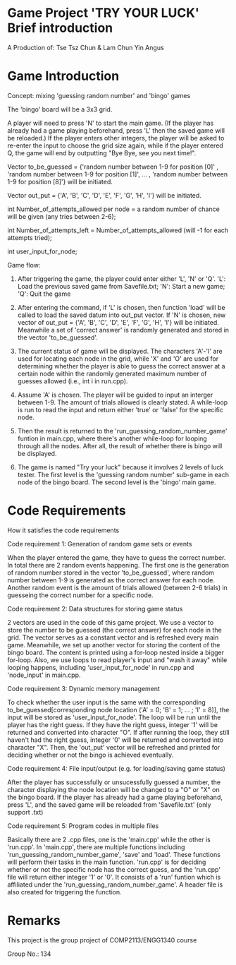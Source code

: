 # Game Project 'TRY YOUR LUCK' Brief introduction

A Production of: Tse Tsz Chun & Lam Chun Yin Angus

# Game Introduction

Concept: mixing 'guessing random number' and 'bingo' games

The 'bingo' board will be a 3x3 grid.

A player will need to press 'N' to start the main game. (If the player has already had a game playing beforehand, press 'L' then the saved game will be reloaded.) If the player enters other integers, the player will be asked to re-enter the input to choose the grid size again, while if the player entered Q, the game will end by outputting "Bye Bye, see you next time!". 

Vector to_be_guessed = {'random number between 1-9 for position [0]' , 'random number between 1-9 for position [1]', ... , 'random number between 1-9 for position [8]'} will be initiated. 

Vector out_put = {'A', 'B', 'C', 'D', 'E', 'F', 'G', 'H', 'I'} will be initiated.

int Number_of_attempts_allowed per node = a random number of chance will be given (any tries between 2-6);

int Number_of_attempts_left = Number_of_attempts_allowed (will -1 for each attempts tried);

int user_input_for_node;

Game flow:

1. After triggering the game, the player could enter either 'L', 'N' or 'Q'. 'L': Load the previous saved game from Savefile.txt; 'N': Start a new game; 'Q': Quit the game

2. After entering the command, if 'L' is chosen, then function 'load' will be called to load the saved datum into out_put vector. If 'N' is chosen, new vector of out_put = {'A', 'B', 'C', 'D', 'E', 'F', 'G', 'H', 'I'} will be initiated. Meanwhile a set of 'correct answer' is randomly generated and stored in the vector 'to_be_guessed'.

3. The current status of game will be displayed. The characters 'A'-'I' are used for locating each node in the grid, while 'X' and 'O' are used for determining whether the player is able to guess the correct answer at a certain node within the randomly generated maximum number of guesses allowed (i.e., int i in run.cpp).

4. Assume 'A' is chosen. The player will be guided to input an interger between 1-9. The amount of trials allowed is clearly stated. A while-loop is run to read the input and return either 'true' or 'false' for the specific node.

5. Then the result is returned to the 'run_guessing_random_number_game' funtion in main.cpp, where there's another while-loop for looping through all the nodes. After all, the result of whether there is bingo will be displayed.

6. The game is named "Try your luck" because it involves 2 levels of luck tester. The first level is the 'guessing random number' sub-game in each node of the bingo board. The second level is the 'bingo' main game.

# Code Requirements

How it satisfies the code requirements

Code requirement 1: Generation of random game sets or events

When the player entered the game, they have to guess the correct number. In total there are 2 random events happening. The first one is the generation of random number stored in the vector 'to_be_guessed', where random number between 1-9 is generated as the correct answer for each node. Another random event is the amount of trials allowed (between 2-6 trials) in guesseing the correct number for a specific node.

Code requirement 2: Data structures for storing game status

2 vectors are used in the code of this game project.
We use a vector to store the number to be guessed (the correct answer) for each node in the grid. The vector serves as a constant vector and is refreshed every main game. Meanwhile, we set up another vector for storing the content of the bingo board. The content is printed using a for-loop nested inside a bigger for-loop. Also, we use loops to read player's input and "wash it away" while looping happens, including 'user_input_for_node' in run.cpp and 'node_input' in main.cpp.

Code requirement 3: Dynamic memory management

To check whether the user input is the same with the corresponding to_be_guessed[corresponding node location ('A' = 0; 'B' = 1; ... ; 'I' = 8)], the input will be stored as 'user_input_for_node'. The loop will be run until the player has the right guess. If they have the right guess, integer '1' will be returned and converted into character "O". If after running the loop, they still haven't had the right guess, integer '0' will be returned and converted into character "X". Then, the 'out_put' vector will be refreshed and printed for deciding whether or not the bingo is achieved eventually.

Code requirement 4: File input/output (e.g. for loading/saving game status)

After the player has successfully or unsucessfully guessed a number, the character displaying the node location will be changed to a "O" or "X" on the bingo board. If the player has already had a game playing beforehand, press 'L', and the saved game will be reloaded from 'Savefile.txt' (only support .txt)

Code requirement 5: Program codes in multiple files

Basically there are 2 .cpp files, one is the 'main.cpp' while the other is 'run.cpp'. In 'main.cpp', there are multiple functions including 'run_guessing_random_number_game', 'save' and 'load'. These functions will perform their tasks in the main function. 'run.cpp' is for deciding whether or not the specific node has the correct guess, and the 'run.cpp' file will return either integer '1' or '0'. It consists of a 'run' funtion which is affiliated under the 'run_guessing_random_number_game'. A header file is also created for triggering the function.

# Remarks

This project is the group project of COMP2113/ENGG1340 course

Group No.: 134
